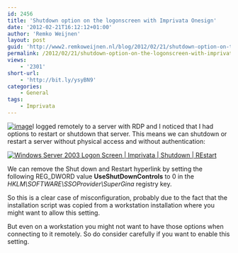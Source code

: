 ```yaml
---
id: 2456
title: 'Shutdown option on the logonscreen with Imprivata Onesign'
date: '2012-02-21T16:12:12+01:00'
author: 'Remko Weijnen'
layout: post
guid: 'http://www2.remkoweijnen.nl/blog/2012/02/21/shutdown-option-on-the-logonscreen-with-imprivata-onesign/'
permalink: /2012/02/21/shutdown-option-on-the-logonscreen-with-imprivata-onesign/
views:
    - '2301'
short-url:
    - 'http://bit.ly/ysyBN9'
categories:
    - General
tags:
    - Imprivata
---
```


[![image](http://192.168.40.25:8081/wp-content/uploads/2012/02/image_thumb17.png "image")](http://192.168.40.25:8081/wp-content/uploads/2012/02/image17.png)I logged remotely to a server with RDP and I noticed that I had options to restart or shutdown that server. This means we can shutdown or restart a server without physical access and without authentication:

[![Windows Server 2003 Logon Screen | Imprivata | Shutdown | REstart](http://192.168.40.25:8081/wp-content/uploads/2012/02/image_thumb18.png "Log On to Windows")](http://192.168.40.25:8081/wp-content/uploads/2012/02/image18.png)

We can remove the Shut down and Restart hyperlink by setting the following REG\_DWORD value **UseShutDownControls** to 0 in the *HKLM\\SOFTWARE\\SSOProvider\\SuperGina* registry key.

So this is a clear case of misconfiguration, probably due to the fact that the installation script was copied from a workstation installation where you might want to allow this setting.

But even on a workstation you might not want to have those options when connecting to it remotely. So do consider carefully if you want to enable this setting.
